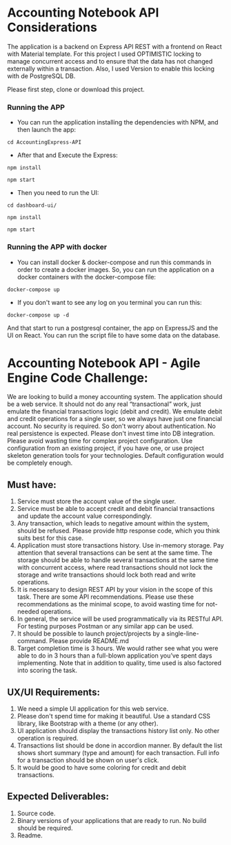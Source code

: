 # Accounting Notebook API Considerations
The application is a backend on Express API REST with a frontend on React with Material template. 
For this project I used OPTIMISTIC locking to manage concurrent access and to ensure that the data has not changed externally within a transaction. Also, 
I used Version to enable this locking with de PostgreSQL DB. 

Please first step, clone or download this project.

### Running the APP 
* You can run the application installing the dependencies with NPM, and then launch the app:

`` cd AccountingExpress-API ``

* After that and Execute the Express:

`` npm install ``

`` npm start ``

* Then you need to run the UI:

`` cd dashboard-ui/ ``

`` npm install ``

`` npm start ``


### Running the APP with docker 
* You can install docker & docker-compose and run this commands in order to create a docker images. So, you can run the application on a docker containers with the docker-compose file:

`` docker-compose up ``

* If you don't want to see any log on you terminal you can run this:

`` docker-compose up -d ``

And that start to run a postgresql container, the app on ExpressJS and the UI on React.
You can run the script file to have some data on the database.  


# Accounting Notebook API - Agile Engine Code Challenge:
We are looking to build a money accounting system. The application should be a web service. It should not do any real “transactional” work, just emulate the financial transactions logic (debit and credit).
We emulate debit and credit operations for a single user, so we always have just one financial account.
No security is required. So don't worry about authentication.
No real persistence is expected. Please don't invest time into DB integration.
Please avoid wasting time for complex project configuration. Use configuration from an existing project, if you have one, or use project skeleton generation tools for your technologies. Default configuration would be completely enough. 

## Must have:
1.  Service must store the account value of the single user.
2.  Service must be able to accept credit and debit financial transactions and update the account value correspondingly.
3.  Any transaction, which leads to negative amount within the system, should be refused. Please provide http response code, which you think suits best for this case.
4.  Application must store transactions history. Use in-memory storage. Pay attention that several transactions can be sent at the same time. The storage should be able to handle several transactions at the same time with concurrent access, where read transactions should not lock the storage and write transactions should lock both read and write operations.
5.  It is necessary to design REST API by your vision in the scope of this task. There are some API recommendations. Please use these recommendations as the minimal scope, to avoid wasting time for not-needed operations.
6.  In general, the service will be used programmatically via its RESTful API. For testing purposes Postman or any similar app can be used.
7.  It should be possible to launch project/projects by a single-line-command. Please provide README.md
8.  Target completion time is 3 hours. We would rather see what you were able to do in 3 hours than a full-blown application you’ve spent days implementing. Note that in addition to quality, time used is also factored into scoring the task.

## UX/UI Requirements:
1.  We need a simple UI application for this web service.
2.  Please don't spend time for making it beautiful. Use a standard CSS library, like Bootstrap with a theme (or any other).
3.  UI application should display the transactions history list only. No other operation is required.
4.  Transactions list should be done in accordion manner. By default the list shows short summary (type and amount) for each transaction. Full info for a transaction should be shown on user's click.
5.  It would be good to have some coloring for credit and debit transactions.

 
## Expected Deliverables:
1.  Source code.
1.  Binary versions of your applications that are ready to run. No build should be required.
1.  Readme.
